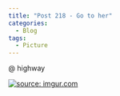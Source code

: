 ```yaml
---
title: "Post 218 - Go to her"
categories:
  - Blog
tags:
  - Picture
---
```


@ highway

<a href="https://imgur.com/KNplRp4"><img src="https://i.imgur.com/KNplRp4.jpg" title="source: imgur.com" /></a>

<br/>
<script src="https://utteranc.es/client.js"
        repo="serendipityinlife/serendipityinlife.github.io"
        issue-term="pathname"
        theme="github-light"
        crossorigin="anonymous"
        async>
</script>
